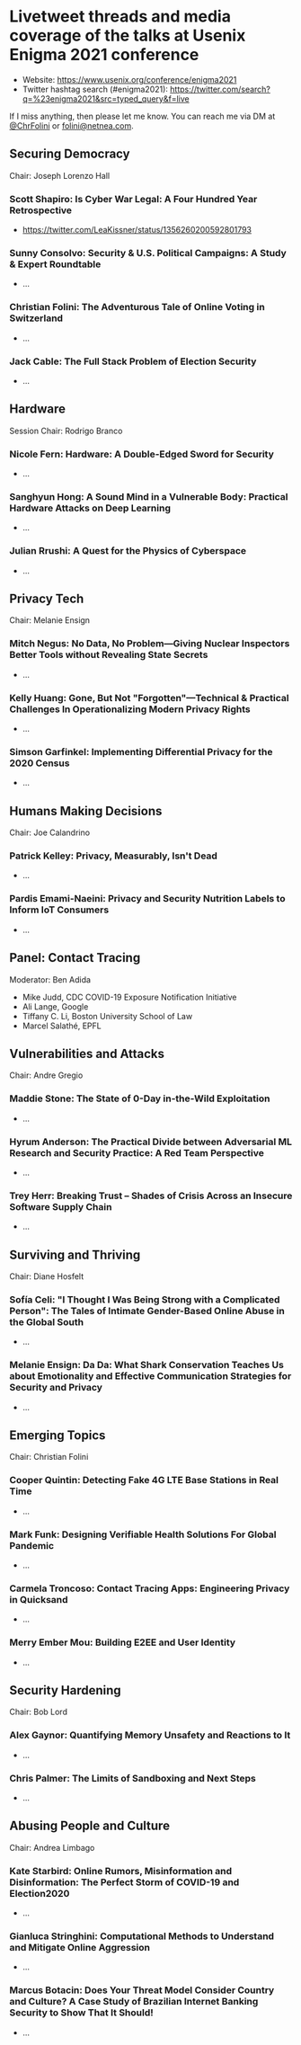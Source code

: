 # Livetweet threads and media coverage of the talks at Usenix Enigma 2021 conference

* Website: https://www.usenix.org/conference/enigma2021
* Twitter hashtag search (#enigma2021): https://twitter.com/search?q=%23enigma2021&src=typed_query&f=live

If I miss anything, then please let me know. You can reach me via DM at [@ChrFolini](https://twitter.com/ChrFolini) or [folini@netnea.com](mailto:folini@netnea.com).

## Securing Democracy

Chair: Joseph Lorenzo Hall


### Scott Shapiro: Is Cyber War Legal: A Four Hundred Year Retrospective

* https://twitter.com/LeaKissner/status/1356260200592801793

### Sunny Consolvo: Security &amp; U.S. Political Campaigns: A Study &amp; Expert Roundtable

* ...

### Christian Folini: The Adventurous Tale of Online Voting in Switzerland

* ...

### Jack Cable: The Full Stack Problem of Election Security

* ...

## Hardware

Session Chair: Rodrigo Branco

### Nicole Fern: Hardware: A Double-Edged Sword for Security

* ...

### Sanghyun Hong: A Sound Mind in a Vulnerable Body: Practical Hardware Attacks on Deep Learning

* ...

### Julian Rrushi: A Quest for the Physics of Cyberspace

* ...

## Privacy Tech

Chair: Melanie Ensign

### Mitch Negus: No Data, No Problem—Giving Nuclear Inspectors Better Tools without Revealing State Secrets

* ...

### Kelly Huang: Gone, But Not &quot;Forgotten&quot;—Technical &amp; Practical Challenges In Operationalizing Modern Privacy Rights

* ...

### Simson Garfinkel: Implementing Differential Privacy for the 2020 Census

* ...


## Humans Making Decisions

Chair: Joe Calandrino

### Patrick Kelley: Privacy, Measurably, Isn&#039;t Dead

* ...

### Pardis Emami-Naeini: Privacy and Security Nutrition Labels to Inform IoT Consumers

* ...

## Panel: Contact Tracing

Moderator: Ben Adida

* Mike Judd, CDC COVID-19 Exposure Notification Initiative
* Ali Lange, Google
* Tiffany C. Li, Boston University School of Law
* Marcel Salathé, EPFL


## Vulnerabilities and Attacks

Chair: Andre Gregio

### Maddie Stone: The State of 0-Day in-the-Wild Exploitation

* ...

### Hyrum Anderson: The Practical Divide between Adversarial ML Research and Security Practice: A Red Team Perspective

* ...

### Trey Herr: Breaking Trust – Shades of Crisis Across an Insecure Software Supply Chain

* ...



## Surviving and Thriving

Chair: Diane Hosfelt


### Sofía Celi: &quot;I Thought I Was Being Strong with a Complicated Person&quot;: The Tales of Intimate Gender-Based Online Abuse in the Global South

* ...

### Melanie Ensign: Da Da: What Shark Conservation Teaches Us about Emotionality and Effective Communication Strategies for Security and Privacy

* ...


## Emerging Topics

Chair: Christian Folini


### Cooper Quintin: Detecting Fake 4G LTE Base Stations in Real Time

* ...

### Mark Funk: Designing Verifiable Health Solutions For Global Pandemic

* ...

### Carmela Troncoso: Contact Tracing Apps: Engineering Privacy in Quicksand

* ...

### Merry Ember Mou: Building E2EE and User Identity

* ...


## Security Hardening

Chair: Bob Lord

### Alex Gaynor: Quantifying Memory Unsafety and Reactions to It

* ...

### Chris Palmer: The Limits of Sandboxing and Next Steps

* ...


## Abusing People and Culture

Chair: Andrea Limbago

### Kate Starbird: Online Rumors, Misinformation and Disinformation: The Perfect Storm of COVID-19 and Election2020

* ...

### Gianluca Stringhini: Computational Methods to Understand and Mitigate Online Aggression

* ...

### Marcus Botacin: Does Your Threat Model Consider Country and Culture? A Case Study of Brazilian Internet Banking Security to Show That It Should!

* ...


